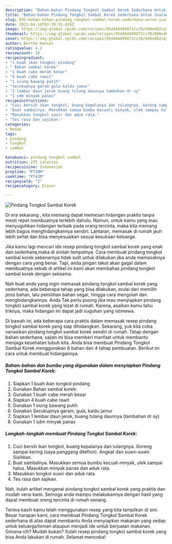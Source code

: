 ```yaml
---
description: "Bahan-bahan Pindang Tongkol Sambal Korek Sederhana Untuk Jualan"
title: "Bahan-bahan Pindang Tongkol Sambal Korek Sederhana Untuk Jualan"
slug: 895-bahan-bahan-pindang-tongkol-sambal-korek-sederhana-untuk-jualan
date: 2021-04-16T03:39:55.019Z
image: https://img-global.cpcdn.com/recipes/95d464499872cc39/680x482cq70/pindang-tongkol-sambal-korek-foto-resep-utama.jpg
thumbnail: https://img-global.cpcdn.com/recipes/95d464499872cc39/680x482cq70/pindang-tongkol-sambal-korek-foto-resep-utama.jpg
cover: https://img-global.cpcdn.com/recipes/95d464499872cc39/680x482cq70/pindang-tongkol-sambal-korek-foto-resep-utama.jpg
author: Bertha Hansen
ratingvalue: 4.2
reviewcount: 10
recipeingredient:
- "1 buah ikan tongkol pindang"
- " Bahan sambal korek"
- "1 buah cabe merah besar"
- "4 buah cabe rawit"
- "1 siung bawang putih"
- "Secukupnya garam gula kaldu jamur"
- "1 lembar daun jeruk buang tulang daunnya tambahan dr sy"
- "1 sdm minyak panas"
recipeinstructions:
- "Cuci bersih ikan tongkol, buang kepalanya dan tulangnya. Goreng sampai kering (saya panggang diteflon). Angkat dan suwir-suwir. Sisihkan."
- "Buat sambalnya. Masukkan semua bumbu kecuali minyak, ulek sampai halus. Masukkan minyak panas dan aduk rata."
- "Masukkan tongkol suwir dan aduk rata."
- "Tes rasa dan sajikan."
categories:
- Resep
tags:
- pindang
- tongkol
- sambal

katakunci: pindang tongkol sambal 
nutrition: 275 calories
recipecuisine: Indonesian
preptime: "PT20M"
cooktime: "PT43M"
recipeyield: "2"
recipecategory: Dinner

---
```



![Pindang Tongkol Sambal Korek](https://img-global.cpcdn.com/recipes/95d464499872cc39/680x482cq70/pindang-tongkol-sambal-korek-foto-resep-utama.jpg)

Di era  sekarang , kita memang dapat memesan hidangan praktis tanpa mesti repot membuatnya terlebih dahulu. Namun, untuk kamu yang mau menyuguhkan hidangan terbaik pada orang tercinta, maka kita memang lebih bagus menghidangkannya sendiri. Lantaran, memasak di rumah jauh lebih sehat dan bisa menyesuaikan sesuai kesukaan keluarga.

Jika kamu lagi mencari ide resep pindang tongkol sambal korek yang enak dan sederhana,maka di sinilah tempatnya. Cara membuat pindang tongkol sambal korek  sebenarnya tidak sulit untuk dilakukan jika anda memasaknya dengan cara yang benar. Tapi, anda jangan takut akan gagal dalam membuatnya 
sebab di artikel ini kami akan membahas pindang tongkol sambal korek dengan seksama.  



Nah buat anda yang ingin memasak pindang tongkol sambal korek yang sederhana, ada beberapa tahap yang bisa dilakukan, mulai dari memilih jenis bahan, lalu pemilihan bahan segar, hingga cara mengolah dan menghidangkannya. Anda Tak perlu pusing jika mau menyiapkan pindang tongkol sambal korek yang lezat di rumah. Karena, asalkan kamu  tahu triknya, maka hidangan ini dapat jadi suguhan yang istimewa.

Di bawah ini, ada beberapa cara praktis  dalam memasak resep pindang tongkol sambal korek yang siap dihidangkan. Sekarang, yuk kita coba variasikan pindang tongkol sambal korek sendiri di rumah. Tetap dengan bahan sederhana, sajian ini bisa memberi manfaat untuk membantu menjaga kesehatan tubuh kita. Anda bisa membuat Pindang Tongkol Sambal Korek menggunakan 8 bahan dan 4 tahap pembuatan. Berikut ini cara untuk membuat hidangannya.

<!--inarticleads1-->

##### Bahan-bahan dan bumbu yang digunakan dalam menyiapkan Pindang Tongkol Sambal Korek:

1. Siapkan 1 buah ikan tongkol pindang
1. Gunakan  Bahan sambal korek:
1. Gunakan 1 buah cabe merah besar
1. Siapkan 4 buah cabe rawit
1. Gunakan 1 siung bawang putih
1. Gunakan Secukupnya garam, gula, kaldu jamur
1. Siapkan 1 lembar daun jeruk, buang tulang daunnya (tambahan dr sy)
1. Gunakan 1 sdm minyak panas




<!--inarticleads2-->

##### Langkah-langkah membuat Pindang Tongkol Sambal Korek:

1. Cuci bersih ikan tongkol, buang kepalanya dan tulangnya. Goreng sampai kering (saya panggang diteflon). Angkat dan suwir-suwir. Sisihkan.
1. Buat sambalnya. Masukkan semua bumbu kecuali minyak, ulek sampai halus. Masukkan minyak panas dan aduk rata.
1. Masukkan tongkol suwir dan aduk rata.
1. Tes rasa dan sajikan.




Nah, itulah artikel mengenai  pindang tongkol sambal korek  yang praktis dan mudah versi kami. Semoga anda mampu melakukannya dengan hasil yang dapat membuat oreng tercinta di rumah senang. 

Terima kasih kamu telah menggunakan resep yang kita tampilkan di sini. Besar harapan kami, cara membuat  Pindang Tongkol Sambal Korek sederhana di atas dapat membantu Anda menyiapkan makanan yang sedap untuk keluarga/teman ataupun menjadi ide untuk berjualan makanan. Gimana nih? Mudah bukan? Itulah resep pindang tongkol sambal korek yang bisa Anda lakukan di rumah. Selamat mencoba!

